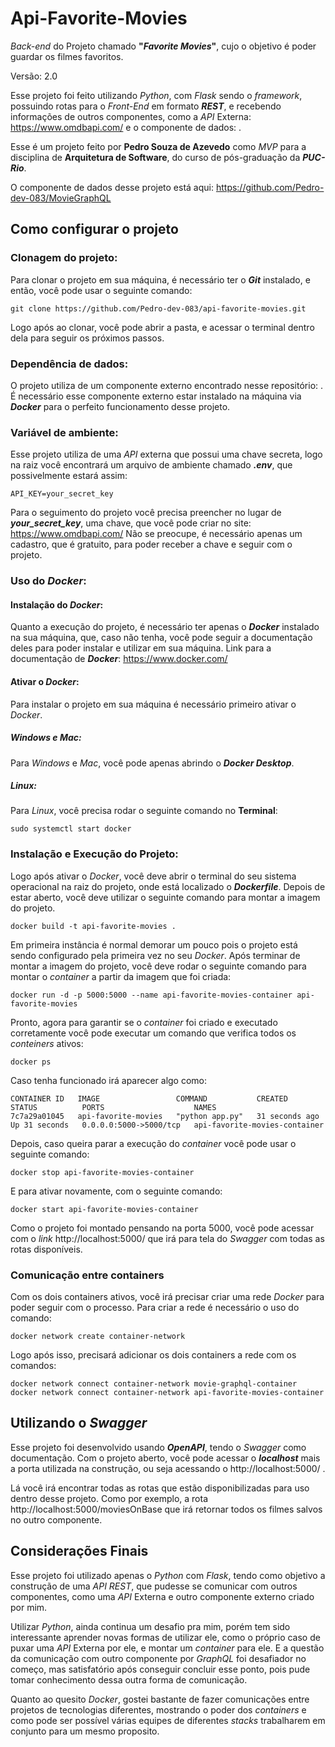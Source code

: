 
# Api-Favorite-Movies

*Back-end* do Projeto chamado **"*Favorite Movies*"**, cujo o objetivo é poder guardar os filmes favoritos.

Versão: 2.0

Esse projeto foi feito utilizando *Python*, com *Flask* sendo o *framework*, possuindo rotas para o *Front-End* em formato ***REST***, e recebendo informações de outros componentes, como a *API* Externa: https://www.omdbapi.com/ e o componente de dados: .

Esse é um projeto feito por **Pedro Souza de Azevedo** como *MVP* para a disciplina de **Arquitetura de Software**, do curso de pós-graduação da ***PUC-Rio***.

O componente de dados desse projeto está aqui: https://github.com/Pedro-dev-083/MovieGraphQL

## Como configurar o projeto

### Clonagem do projeto:

Para clonar o projeto em sua máquina, é necessário ter o ***Git*** instalado, e então, você pode usar o seguinte comando:  

    git clone https://github.com/Pedro-dev-083/api-favorite-movies.git

Logo após ao clonar, você pode abrir a pasta, e acessar o terminal dentro dela para seguir os próximos passos.

### Dependência de dados:

O projeto utiliza de um componente externo encontrado nesse repositório: .
É necessário esse componente externo estar instalado na máquina via ***Docker*** para o perfeito funcionamento desse projeto.

### Variável de ambiente:
Esse projeto utiliza de uma *API* externa que possui uma chave secreta, logo na raiz você encontrará um arquivo de ambiente chamado ***.env***, que possivelmente estará assim:

    API_KEY=your_secret_key

 Para o seguimento do projeto você precisa preencher no lugar de ***your_secret_key***, uma chave, que você pode criar no site:
 https://www.omdbapi.com/ 
 Não se preocupe, é necessário apenas um cadastro, que é gratuito, para poder receber a chave e seguir com o projeto.

### Uso do *Docker*:

#### Instalação do *Docker*:
Quanto a execução do projeto, é necessário ter apenas o ***Docker*** instalado na sua máquina, que, caso não tenha, você pode seguir a documentação deles para poder instalar e utilizar em sua máquina.
Link para a documentação de ***Docker***: https://www.docker.com/

#### Ativar o *Docker*:
Para instalar o projeto em sua máquina é necessário primeiro ativar o *Docker*.
##### *Windows* e *Mac*:
Para *Windows* e *Mac*, você pode apenas abrindo o ***Docker Desktop***.
##### *Linux*:
Para *Linux*, você precisa rodar o seguinte comando no **Terminal**:

    sudo systemctl start docker

### Instalação e Execução do Projeto:
Logo após ativar o *Docker*, você deve abrir o terminal do seu sistema operacional na raiz do projeto, onde está localizado o ***Dockerfile***. Depois de estar aberto, você deve utilizar o seguinte comando para montar a imagem do projeto.

    docker build -t api-favorite-movies . 

Em primeira instância é normal demorar um pouco pois o projeto está sendo configurado pela primeira vez no seu *Docker*.
Após terminar de montar a imagem do projeto, você deve rodar o seguinte comando para montar o *container* a partir da imagem que foi criada:

    docker run -d -p 5000:5000 --name api-favorite-movies-container api-favorite-movies

Pronto, agora para garantir se o *container* foi criado e executado corretamente você pode executar um comando que verifica todos os *conteiners* ativos:

    docker ps

Caso tenha funcionado irá aparecer algo como:

    CONTAINER ID   IMAGE                 COMMAND           CREATED          STATUS          PORTS                    NAMES
    7c7a29a01045   api-favorite-movies   "python app.py"   31 seconds ago   Up 31 seconds   0.0.0.0:5000->5000/tcp   api-favorite-movies-container


  Depois, caso queira parar a execução do *container* você pode usar o seguinte comando:
  
    docker stop api-favorite-movies-container

E para ativar novamente, com o seguinte comando:

    docker start api-favorite-movies-container

Como o projeto foi montado pensando na porta 5000, você pode acessar com o *link* http://localhost:5000/ que irá para tela do *Swagger* com todas as rotas disponíveis.

### Comunicação entre containers
Com os dois containers ativos, você irá precisar criar uma rede *Docker* para poder seguir com o processo.
Para criar a rede é necessário o uso do comando:

    docker network create container-network
Logo após isso, precisará adicionar os dois containers a rede com os comandos:

    docker network connect container-network movie-graphql-container
    docker network connect container-network api-favorite-movies-container

## Utilizando o *Swagger*

Esse projeto foi desenvolvido usando ***OpenAPI***, tendo o *Swagger* como documentação. Com o projeto aberto, você pode acessar o ***localhost*** mais a porta utilizada na construção, ou seja acessando o http://localhost:5000/ .

Lá você irá encontrar todas as rotas que estão disponibilizadas para uso dentro desse projeto. Como por exemplo, a rota http://localhost:5000/moviesOnBase que irá retornar todos os filmes salvos no outro componente.

  

## Considerações Finais

Esse projeto foi utilizado apenas o *Python* com *Flask*, tendo como objetivo a construção de uma *API REST*, que pudesse se comunicar com outros componentes, como uma *API* Externa e outro componente externo criado por mim.

Utilizar *Python*, ainda continua um desafio pra mim, porém tem sido interessante aprender novas formas de utilizar ele, como o próprio caso de puxar uma *API* Externa por ele, e montar um *container* para ele. E a questão da comunicação com outro componente por *GraphQL* foi desafiador no começo, mas satisfatório após conseguir concluir esse ponto, pois pude tomar conhecimento dessa outra forma de comunicação.

Quanto ao quesito *Docker*, gostei bastante de fazer comunicações entre projetos de tecnologias diferentes, mostrando o poder dos *containers* e como pode ser possível várias equipes de diferentes *stacks* trabalharem em conjunto para um mesmo proposito.